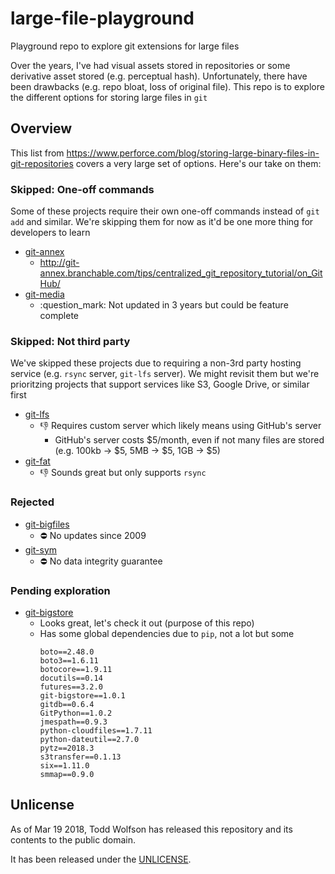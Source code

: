 # large-file-playground
Playground repo to explore git extensions for large files

Over the years, I've had visual assets stored in repositories or some derivative asset stored (e.g. perceptual hash). Unfortunately, there have been drawbacks (e.g. repo bloat, loss of original file). This repo is to explore the different options for storing large files in `git`

## Overview
This list from <https://www.perforce.com/blog/storing-large-binary-files-in-git-repositories> covers a very large set of options. Here's our take on them:

### Skipped: One-off commands
Some of these projects require their own one-off commands instead of `git add` and similar. We're skipping them for now as it'd be one more thing for developers to learn

- [git-annex](http://git-annex.branchable.com/)
    - http://git-annex.branchable.com/tips/centralized_git_repository_tutorial/on_GitHub/
- [git-media](https://github.com/alebedev/git-media)
    - :question_mark: Not updated in 3 years but could be feature complete

### Skipped: Not third party
We've skipped these projects due to requiring a non-3rd party hosting service (e.g. `rsync` server, `git-lfs` server). We might revisit them but we're prioritzing projects that support services like S3, Google Drive, or similar first

- [git-lfs](https://git-lfs.github.com/)
    - :-1: Requires custom server which likely means using GitHub's server
        - GitHub's server costs $5/month, even if not many files are stored (e.g. 100kb -> $5, 5MB -> $5, 1GB -> $5)
- [git-fat](https://github.com/jedbrown/git-fat)
    - :-1: Sounds great but only supports `rsync`

### Rejected
- [git-bigfiles](http://caca.zoy.org/wiki/git-bigfiles)
    - :no_entry: No updates since 2009
- [git-sym](https://github.com/cdunn2001/git-sym)
    - :no_entry: No data integrity guarantee

### Pending exploration
- [git-bigstore](https://github.com/lionheart/git-bigstore)
    - Looks great, let's check it out (purpose of this repo)
    - Has some global dependencies due to `pip`, not a lot but some
        ```
        boto==2.48.0
        boto3==1.6.11
        botocore==1.9.11
        docutils==0.14
        futures==3.2.0
        git-bigstore==1.0.1
        gitdb==0.6.4
        GitPython==1.0.2
        jmespath==0.9.3
        python-cloudfiles==1.7.11
        python-dateutil==2.7.0
        pytz==2018.3
        s3transfer==0.1.13
        six==1.11.0
        smmap==0.9.0
        ```

## Unlicense
As of Mar 19 2018, Todd Wolfson has released this repository and its contents to the public domain.

It has been released under the [UNLICENSE][].

[UNLICENSE]: UNLICENSE
